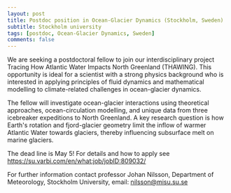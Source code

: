 ```yaml
---
layout: post
title: Postdoc position in Ocean-Glacier Dynamics (Stockholm, Sweden)
subtitle: Stockholm university
tags: [postdoc, Ocean-Glacier Dynamics, Sweden]
comments: false
---
```

We are seeking a postdoctoral fellow to join our interdisciplinary project Tracing How Atlantic Water Impacts North Greenland (THAWING). This opportunity is ideal for a scientist with a strong physics background who is interested in applying principles of fluid dynamics and mathematical modelling to climate-related challenges in ocean-glacier dynamics.

The fellow will investigate ocean-glacier interactions using theoretical approaches, ocean-circulation modelling, and unique data from three icebreaker expeditions to North Greenland. A key research question is how Earth's rotation and fjord-glacier geometry limit the inflow of warmer Atlantic Water towards glaciers, thereby influencing subsurface melt on marine glaciers.

The dead line is May 5!
For details and how to apply see 
https://su.varbi.com/en/what:job/jobID:809032/

For further information contact professor Johan Nilsson, Department of Meteorology, Stockholm University, email: nilsson@misu.su.se

